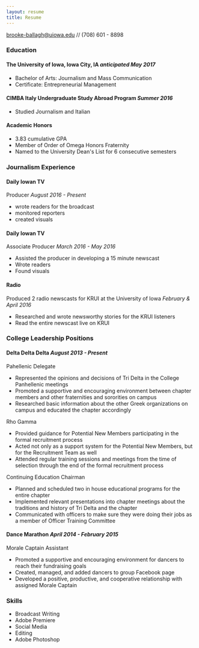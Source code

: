 ```yaml
---
layout: resume
title: Resume
---
```

[brooke-ballagh@uiowa.edu](mailto:brooke-ballagh@uiowa.edu) // (708) 601 - 8898

### Education

#### The University of Iowa, Iowa City, IA *anticipated May 2017*

* Bachelor of Arts: Journalism and Mass Communication 
* Certificate: Entrepreneurial Management 

#### CIMBA Italy Undergraduate Study Abroad Program *Summer 2016*

* Studied Journalism and Italian

#### Academic Honors

* 3.83 cumulative GPA
* Member of Order of Omega Honors Fraternity
* Named to the University Dean's List for 6 consecutive semesters

### Journalism Experience

#### Daily Iowan TV
Producer *August 2016 - Present*

* wrote readers for the broadcast
* monitored reporters
* created visuals

#### Daily Iowan TV
Associate Producer *March 2016 - May 2016*

* Assisted the producer in developing a 15 minute newscast
* Wrote readers
* Found visuals

#### Radio

Produced 2 radio newscasts for KRUI at the University of Iowa *February & April 2016*

* Researched and wrote newsworthy stories for the KRUI listeners
* Read the entire newscast live on KRUI

### College Leadership Positions

#### Delta Delta Delta *August 2013 - Present*

Pahellenic Delegate

* Represented the opinions and decisions of Tri Delta in the College Panhellenic meetings
* Promoted a supportive and encouraging environment between chapter members and other fraternities and sororities on campus	
* Researched basic information about the other Greek organizations on campus and educated the chapter accordingly

Rho Gamma

* Provided guidance for Potential New Members participating in the formal recruitment process
* Acted not only as a support system for the Potential New Members, but for the Recruitment Team as well
* Attended regular training sessions and meetings from the time of selection through the end of the formal recruitment process

Continuing Education Chairman

* Planned and scheduled two in house educational programs for the entire chapter
* Implemented relevant presentations into chapter meetings about the traditions and history of Tri Delta and the chapter
* Communicated with officers to make sure they were doing their jobs as a member of Officer Training Committee

#### Dance Marathon *April 2014 - February 2015*

Morale Captain Assistant

* Promoted a supportive and encouraging environment for dancers to reach their fundraising goals
* Created, managed, and added dancers to group Facebook page 
* Developed a positive, productive, and cooperative relationship with assigned Morale Captain

### Skills

* Broadcast Writing
* Adobe Premiere
* Social Media
* Editing
* Adobe Photoshop

